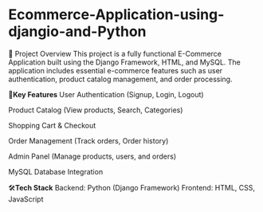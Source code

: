 # **Ecommerce-Application-using-djangio-and-Python**
📌 Project Overview
This project is a fully functional E-Commerce Application built using the Django Framework, HTML, and MySQL. The application includes essential e-commerce features such as user authentication, product catalog management, and order processing.

🔑**Key Features**
User Authentication (Signup, Login, Logout)

Product Catalog (View products, Search, Categories)

Shopping Cart & Checkout

Order Management (Track orders, Order history)

Admin Panel (Manage products, users, and orders)

MySQL Database Integration

🛠️**Tech Stack**
Backend: Python (Django Framework)
Frontend: HTML, CSS, JavaScript
